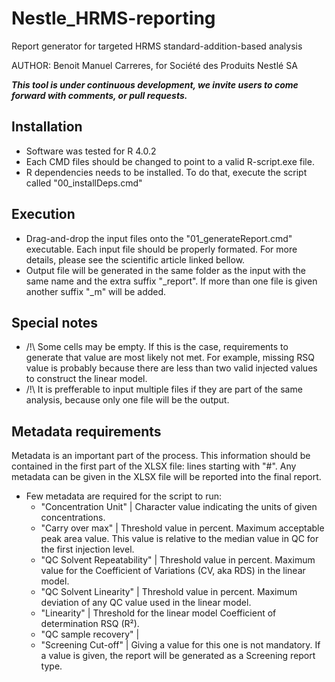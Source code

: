 # Nestle_HRMS-reporting
Report generator for targeted HRMS standard-addition-based analysis 

AUTHOR: Benoit Manuel Carreres, for Société des Produits Nestlé SA

<b><i>This tool is under continuous development, we invite users to come forward with comments, or pull requests.</i></b>

## Installation

- Software was tested for R 4.0.2
- Each CMD files should be changed to point to a valid R-script.exe file.
- R dependencies needs to be installed. To do that, execute the script called "00_installDeps.cmd"

## Execution

- Drag-and-drop the input files onto the "01_generateReport.cmd" executable. Each input file should be properly formated. For more details, please see the scientific article linked bellow.
- Output file will be generated in the same folder as the input with the same name and the extra suffix "_report". If more than one file is given another suffix "_m" will be added.

## Special notes

- /!\ Some cells may be empty. If this is the case, requirements to generate that value are most likely not met. For example, missing RSQ value is probably because there are less than two valid injected values to construct the linear model.
- /!\ It is prefferable to input multiple files if they are part of the same analysis, because only one file will be the output.

## Metadata requirements

Metadata is an important part of the process. This information should be contained in the first part of the XLSX file: lines starting with "#".
Any metadata can be given in the XLSX file will be reported into the final report.

- Few metadata are required for the script to run:
    - "Concentration Unit"        |   Character value indicating the units of given concentrations.
    - "Carry over max"            |   Threshold value in percent. Maximum acceptable peak area value. This value is relative to the median value in QC for the first injection level.
    - "QC Solvent Repeatability"  |   Threshold value in percent. Maximum value for the Coefficient of Variations (CV, aka RDS) in the linear model.
    - "QC Solvent Linearity"      |   Threshold value in percent. Maximum deviation of any QC value used in the linear model.
    - "Linearity"                 |   Threshold for the linear model Coefficient of determination RSQ (R²).
    - "QC sample recovery"        |
    - "Screening Cut-off"         |   Giving a value for this one is not mandatory. If a value is given, the report will be generated as a Screening report type.

